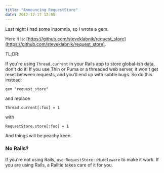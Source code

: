 ```yaml
---
title: "Announcing RequestStore"
date: 2012-12-17 12:55
---
```


Last night I had some insomnia, so I wrote a gem.

Here it is: [https://github.com/steveklabnik/request_store](https://github.com/steveklabnik/request_store).

TL;DR:

If you're using `Thread.current` in your Rails app to store global-ish data,
don't do it! If you use Thin or Puma or a threaded web server, it won't get
reset between requests, and you'll end up with subtle bugs. So do this instead:

```
gem "request_store"
```

and replace

```
Thread.current[:foo] = 1
```

with

```
RequestStore.store[:foo] = 1
```

And things will be peachy keen.

### No Rails?

If you're not using Rails, `use RequestStore::Middleware` to make it work. If
you are using Rails, a Railtie takes care of it for you.

